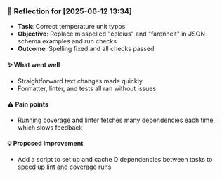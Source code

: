 <!-- reflection-template:start -->
### :book: Reflection for [2025-06-12 13:34]
  - **Task**: Correct temperature unit typos
  - **Objective**: Replace misspelled "celcius" and "farenheit" in JSON schema examples and run checks
  - **Outcome**: Spelling fixed and all checks passed

#### :sparkles: What went well
  - Straightforward text changes made quickly
  - Formatter, linter, and tests all ran without issues

#### :warning: Pain points
  - Running coverage and linter fetches many dependencies each time, which slows feedback

#### :bulb: Proposed Improvement
  - Add a script to set up and cache D dependencies between tasks to speed up lint and coverage runs
<!-- reflection-template:end -->

